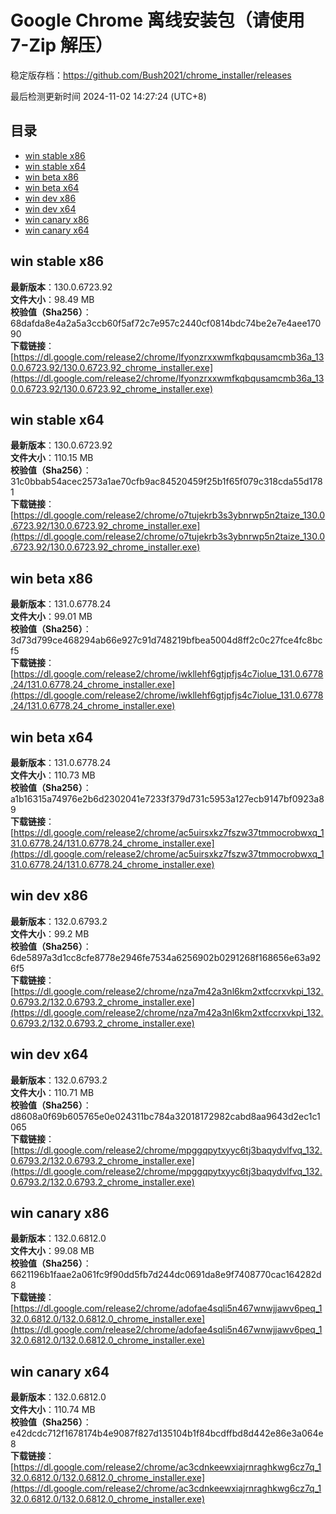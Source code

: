 # Google Chrome 离线安装包（请使用 7-Zip 解压）
稳定版存档：<https://github.com/Bush2021/chrome_installer/releases>

最后检测更新时间
2024-11-02 14:27:24 (UTC+8)


## 目录
* [win stable x86](https://github.com/Bush2021/chrome_installer?tab=readme-ov-file#win-stable-x86)
* [win stable x64](https://github.com/Bush2021/chrome_installer?tab=readme-ov-file#win-stable-x64)
* [win beta x86](https://github.com/Bush2021/chrome_installer?tab=readme-ov-file#win-beta-x86)
* [win beta x64](https://github.com/Bush2021/chrome_installer?tab=readme-ov-file#win-beta-x64)
* [win dev x86](https://github.com/Bush2021/chrome_installer?tab=readme-ov-file#win-dev-x86)
* [win dev x64](https://github.com/Bush2021/chrome_installer?tab=readme-ov-file#win-dev-x64)
* [win canary x86](https://github.com/Bush2021/chrome_installer?tab=readme-ov-file#win-canary-x86)
* [win canary x64](https://github.com/Bush2021/chrome_installer?tab=readme-ov-file#win-canary-x64)

## win stable x86
**最新版本**：130.0.6723.92  
**文件大小**：98.49 MB  
**校验值（Sha256）**：68dafda8e4a2a5a3ccb60f5af72c7e957c2440cf0814bdc74be2e7e4aee17090  
**下载链接**：[https://dl.google.com/release2/chrome/lfyonzrxxwmfkqbqusamcmb36a_130.0.6723.92/130.0.6723.92_chrome_installer.exe](https://dl.google.com/release2/chrome/lfyonzrxxwmfkqbqusamcmb36a_130.0.6723.92/130.0.6723.92_chrome_installer.exe)  

## win stable x64
**最新版本**：130.0.6723.92  
**文件大小**：110.15 MB  
**校验值（Sha256）**：31c0bbab54acec2573a1ae70cfb9ac84520459f25b1f65f079c318cda55d1781  
**下载链接**：[https://dl.google.com/release2/chrome/o7tujekrb3s3ybnrwp5n2taize_130.0.6723.92/130.0.6723.92_chrome_installer.exe](https://dl.google.com/release2/chrome/o7tujekrb3s3ybnrwp5n2taize_130.0.6723.92/130.0.6723.92_chrome_installer.exe)  

## win beta x86
**最新版本**：131.0.6778.24  
**文件大小**：99.01 MB  
**校验值（Sha256）**：3d73d799ce468294ab66e927c91d748219bfbea5004d8ff2c0c27fce4fc8bcf5  
**下载链接**：[https://dl.google.com/release2/chrome/iwkllehf6gtjpfjs4c7iolue_131.0.6778.24/131.0.6778.24_chrome_installer.exe](https://dl.google.com/release2/chrome/iwkllehf6gtjpfjs4c7iolue_131.0.6778.24/131.0.6778.24_chrome_installer.exe)  

## win beta x64
**最新版本**：131.0.6778.24  
**文件大小**：110.73 MB  
**校验值（Sha256）**：a1b16315a74976e2b6d2302041e7233f379d731c5953a127ecb9147bf0923a89  
**下载链接**：[https://dl.google.com/release2/chrome/ac5uirsxkz7fszw37tmmocrobwxq_131.0.6778.24/131.0.6778.24_chrome_installer.exe](https://dl.google.com/release2/chrome/ac5uirsxkz7fszw37tmmocrobwxq_131.0.6778.24/131.0.6778.24_chrome_installer.exe)  

## win dev x86
**最新版本**：132.0.6793.2  
**文件大小**：99.2 MB  
**校验值（Sha256）**：6de5897a3d1cc8cfe8778e2946fe7534a6256902b0291268f168656e63a926f5  
**下载链接**：[https://dl.google.com/release2/chrome/nza7m42a3nl6km2xtfccrxvkpi_132.0.6793.2/132.0.6793.2_chrome_installer.exe](https://dl.google.com/release2/chrome/nza7m42a3nl6km2xtfccrxvkpi_132.0.6793.2/132.0.6793.2_chrome_installer.exe)  

## win dev x64
**最新版本**：132.0.6793.2  
**文件大小**：110.71 MB  
**校验值（Sha256）**：d8608a0f69b605765e0e024311bc784a32018172982cabd8aa9643d2ec1c1065  
**下载链接**：[https://dl.google.com/release2/chrome/mpggqpytxyyc6tj3baqydvlfvq_132.0.6793.2/132.0.6793.2_chrome_installer.exe](https://dl.google.com/release2/chrome/mpggqpytxyyc6tj3baqydvlfvq_132.0.6793.2/132.0.6793.2_chrome_installer.exe)  

## win canary x86
**最新版本**：132.0.6812.0  
**文件大小**：99.08 MB  
**校验值（Sha256）**：6621196b1faae2a061fc9f90dd5fb7d244dc0691da8e9f7408770cac164282d8  
**下载链接**：[https://dl.google.com/release2/chrome/adofae4sqli5n467wnwjjawv6peq_132.0.6812.0/132.0.6812.0_chrome_installer.exe](https://dl.google.com/release2/chrome/adofae4sqli5n467wnwjjawv6peq_132.0.6812.0/132.0.6812.0_chrome_installer.exe)  

## win canary x64
**最新版本**：132.0.6812.0  
**文件大小**：110.74 MB  
**校验值（Sha256）**：e42dcdc712f1678174b4e9087f827d135104b1f84bcdffbd8d442e86e3a064e8  
**下载链接**：[https://dl.google.com/release2/chrome/ac3cdnkeewxiajrnraghkwg6cz7q_132.0.6812.0/132.0.6812.0_chrome_installer.exe](https://dl.google.com/release2/chrome/ac3cdnkeewxiajrnraghkwg6cz7q_132.0.6812.0/132.0.6812.0_chrome_installer.exe)  

